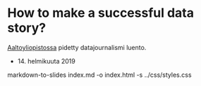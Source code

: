 # How to make a successful data story?

[Aaltoyliopistossa](https://www.aalto.fi/) pidetty datajournalismi luento.

* <div>14. helmikuuta 2019</div>

markdown-to-slides index.md -o index.html -s ../css/styles.css
